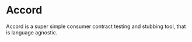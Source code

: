 # Accord

Accord is a super simple consumer contract testing and stubbing tool, that is 
language agnostic.


